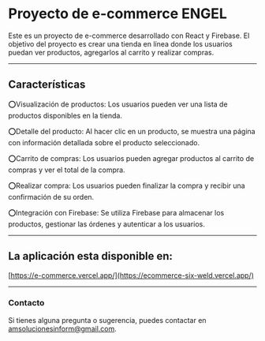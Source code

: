 # Proyecto de e-commerce ENGEL

Este es un proyecto de e-commerce desarrollado con React y Firebase. El objetivo del proyecto es crear una tienda en línea donde los usuarios puedan ver productos, agregarlos al carrito y realizar compras.
_______

## **Características**
⭕Visualización de productos: Los usuarios pueden ver una lista de productos disponibles en la tienda.

⭕Detalle del producto: Al hacer clic en un producto, se muestra una página con información detallada sobre el producto seleccionado.

⭕Carrito de compras: Los usuarios pueden agregar productos al carrito de compras y ver el total de la compra.

⭕Realizar compra: Los usuarios pueden finalizar la compra y recibir una confirmación de su orden.

⭕Integración con Firebase: Se utiliza Firebase para almacenar los productos, gestionar las órdenes y autenticar a los usuarios.

_______

## La aplicación esta disponible en:
[https://e-commerce.vercel.app/](https://ecommerce-six-weld.vercel.app/)

_______

### Contacto
Si tienes alguna pregunta o sugerencia, puedes contactar en amsolucionesinform@gmail.com.
